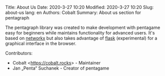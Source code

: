 Title: About Us
Date: 2020-3-27 10:20
Modified: 2020-3-27 10:20
Slug: about-us
lang: en
Authors: Cobalt
Summary: About us section for pentagraph

The pentagraph library was created to make development with pentagame easy for beginners while maintains functionality for advanced users. It's based on [networkx](https://networkx.github.io/) but also takes advantage of [flask](https://flask.palletsprojects.com/en/1.1.x/) (experimental) for a graphical interface in the browser.

Contributors:

- Cobalt \<<https://cobalt.rocks>\> - Maintainer
- Jan „Penta“ Suchanek - Creator of pentagame
